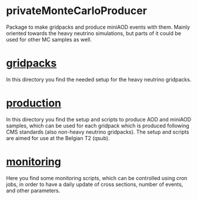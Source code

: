 # privateMonteCarloProducer

Package to make gridpacks and produce miniAOD events with them.
Mainly oriented towards the heavy neutrino simulations, but parts of it could be used for other MC samples as well.

# [gridpacks](gridpacks)
In this directory you find the needed setup for the heavy neutrino gridpacks.

# [production](production)
In this directory you find the setup and scripts to produce AOD and miniAOD samples, which can be used
for each gridpack which is produced following CMS standards (also non-heavy neutrino gridpacks).
The setup and scripts are aimed for use at the Belgian T2 (qsub).

# [monitoring](monitoring)
Here you find some monitoring scripts, which can be controlled using cron jobs, in order to have a daily update
of cross sections, number of events, and other parameters.
